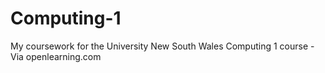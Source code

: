 Computing-1
===========

My coursework for the University New South Wales Computing 1 course - Via openlearning.com